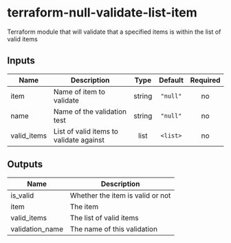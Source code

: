 # terraform-null-validate-list-item

Terraform module that will validate that a specified items is within the list of valid items

## Inputs

| Name | Description | Type | Default | Required |
|------|-------------|:----:|:-----:|:-----:|
| item | Name of item to validate | string | `"null"` | no |
| name | Name of the validation test | string | `"null"` | no |
| valid\_items | List of valid items to validate against | list | `<list>` | no |

## Outputs

| Name | Description |
|------|-------------|
| is\_valid | Whether the item is valid or not |
| item | The item |
| valid\_items | The list of valid items |
| validation\_name | The name of this validation |

